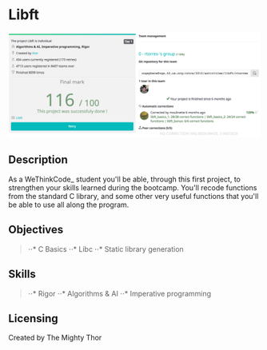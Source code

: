 # Libft

![Project description page](Resources/Screen_Shot.png)

## Description

As a WeThinkCode_ student you'll be able, through this first project,
to strengthen your skills learned during the bootcamp. You'll recode functions
from the standard C library, and some other very useful functions that you'll
be able to use all along the program.

## Objectives

> ⋅⋅* C Basics
> ⋅⋅* Libc
> ⋅⋅* Static library generation

## Skills

> ⋅⋅* Rigor
> ⋅⋅* Algorithms & AI
> ⋅⋅* Imperative programming

## Licensing
Created by The Mighty Thor
